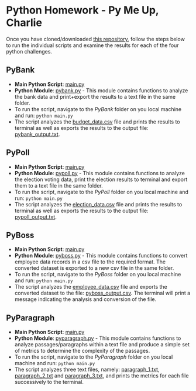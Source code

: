 # Python Homework - Py Me Up, Charlie

Once you have cloned/downloaded [this repository](https://github.com/anulkar/python-challenge), follow the steps below to run the individual scripts and examine the results for each of the four python challenges.

## PyBank
* **Main Python Script**: [main.py](https://github.com/anulkar/python-challenge/blob/master/PyBank/main.py)
* **Python Module**: [pybank.py](https://github.com/anulkar/python-challenge/blob/master/PyBank/pybank.py) - This module contains functions to analyze the bank data and print+export the results to a text file in the same folder.
* To run the script, navigate to the *PyBank* folder on you local machine and run: `python main.py` 
* The script analyzes the [budget_data.csv](https://github.com/anulkar/python-challenge/blob/master/PyBank/budget_data.csv) file and prints the results to terminal as well as exports the results to the output file: [pybank_output.txt](https://github.com/anulkar/python-challenge/blob/master/PyBank/pybank_output.txt).
## PyPoll
* **Main Python Script**: [main.py](https://github.com/anulkar/python-challenge/blob/master/PyPoll/main.py)
* **Python Module**: [pypoll.py](https://github.com/anulkar/python-challenge/blob/master/PyPoll/pypoll.py) - This module contains functions to analyze the election voting data, print the election results to terminal and export them to a text file in the same folder.
* To run the script, navigate to the *PyPoll* folder on you local machine and run: `python main.py` 
* The script analyzes the [election_data.csv](https://github.com/anulkar/python-challenge/blob/master/PyPoll/election_data.csv) file and prints the results to terminal as well as exports the results to the output file: [pypoll_output.txt](https://github.com/anulkar/python-challenge/blob/master/PyPoll/pypoll_output.txt).
## PyBoss
* **Main Python Script**: [main.py](https://github.com/anulkar/python-challenge/blob/master/PyBoss/main.py)
* **Python Module**: [pyboss.py](https://github.com/anulkar/python-challenge/blob/master/PyBoss/pyboss.py) - This module contains functions to convert employee data records in a csv file to the required format. The converted dataset is exported to a new csv file in the same folder.
* To run the script, navigate to the *PyBoss* folder on you local machine and run: `python main.py` 
* The script analyzes the [employee_data.csv](https://github.com/anulkar/python-challenge/blob/master/PyBoss/employee_data.csv) file and exports the converted dataset to the file: [pyboss_output.csv](https://github.com/anulkar/python-challenge/blob/master/PyBoss/pyboss_output.csv). The terminal will print a message indicating the analysis and conversion of the file.

## PyParagraph
* **Main Python Script**: [main.py](https://github.com/anulkar/python-challenge/blob/master/PyParagraph/main.py)
* **Python Module**: [pyparagraph.py](https://github.com/anulkar/python-challenge/blob/master/PyParagraph/pyparagraph.py) - This module contains functions to analyze passages/paragraphs within a text file and produce a simple set of metrics to determine the complexity of the passages.
* To run the script, navigate to the *PyParagraph* folder on you local machine and run: `python main.py` 
* The script analyzes three text files, namely: [paragraph_1.txt](https://github.com/anulkar/python-challenge/blob/master/PyParagraph/paragraph_1.txt), [paragraph_2.txt](https://github.com/anulkar/python-challenge/blob/master/PyParagraph/paragraph_2.txt) and [paragraph_3.txt](https://github.com/anulkar/python-challenge/blob/master/PyParagraph/paragraph_3.txt), and prints the metrics for each file successively to the terminal.